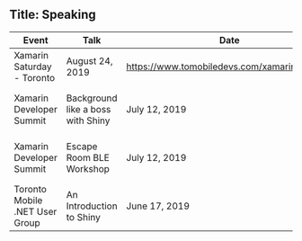 Title: Speaking
---

|Event|Talk|Date|Links|
|-----|----|----|-----|
|Xamarin Saturday - Toronto|August 24, 2019|https://www.tomobiledevs.com/xamarinsaturday|
|Xamarin Developer Summit|Background like a boss with Shiny|July 12, 2019|Video & Source Coming Soon|
|Xamarin Developer Summit|Escape Room BLE Workshop|July 12, 2019|Video & Source Coming Soon|
|Toronto Mobile .NET User Group|An Introduction to Shiny|June 17, 2019|[YouTube](https://www.youtube.com/watch?v=XgTbnJ_YNZs)|